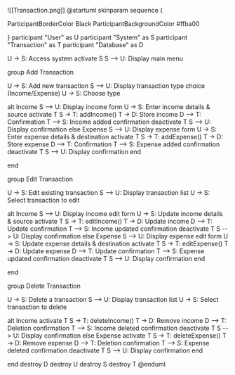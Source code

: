 ![[Transaction.png]]
@startuml
skinparam sequence {

ParticipantBorderColor Black
ParticipantBackgroundColor #ffba00

}
participant "User" as U
participant "System" as S
participant "Transaction" as T
participant "Database" as D

U -> S: Access system
activate S
S --> U: Display main menu

group Add Transaction

  U -> S: Add new transaction
  S --> U: Display transaction type choice (Income/Expense)
  U -> S: Choose type

  alt Income
    S --> U: Display income form
    U -> S: Enter income details & source
    activate T
    S -> T: addIncome()
    T -> D: Store income
    D --> T: Confirmation
    T --> S: Income added confirmation
    deactivate T
    S --> U: Display confirmation
  else Expense
    S --> U: Display expense form
    U -> S: Enter expense details & destination
    activate T
    S -> T: addExpense()
    T -> D: Store expense
    D --> T: Confirmation
    T --> S: Expense added confirmation
    deactivate T
    S --> U: Display confirmation
  end

end

group Edit Transaction

  U -> S: Edit existing transaction
  S --> U: Display transaction list
  U -> S: Select transaction to edit

  alt Income
    S --> U: Display income edit form
    U -> S: Update income details & source
    activate T
    S -> T: editIncome()
    T -> D: Update income
    D --> T: Update confirmation
    T --> S: Income updated confirmation
    deactivate T
    S --> U: Display confirmation
  else Expense
    S --> U: Display expense edit form
    U -> S: Update expense details & destination
    activate T
    S -> T: editExpense()
    T -> D: Update expense
    D --> T: Update confirmation
    T --> S: Expense updated confirmation
    deactivate T
    S --> U: Display confirmation
  end

end

group Delete Transaction

  U -> S: Delete a transaction
  S --> U: Display transaction list
  U -> S: Select transaction to delete

  alt Income
    activate T
    S -> T: deleteIncome()
    T -> D: Remove income
    D --> T: Deletion confirmation
    T --> S: Income deleted confirmation
    deactivate T
    S --> U: Display confirmation
  else Expense
    activate T
    S -> T: deleteExpense()
    T -> D: Remove expense
    D --> T: Deletion confirmation
    T --> S: Expense deleted confirmation
    deactivate T
    S --> U: Display confirmation
  end

end
destroy D
destroy U
destroy S
destroy T
@enduml
